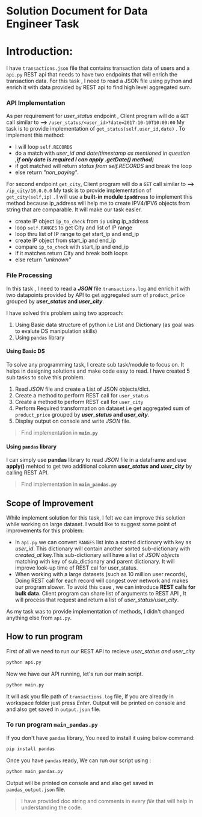 Solution Document for Data Engineer Task
======
# Introduction:
I have `transactions.json` file that contains transaction data of users and a `api.py` REST api that needs to have two endpoints that will enrich the transaction data. 
For this task , I need to read a JSON file using python and enrich it with data provided by REST api to find high level aggregated sum.

### API Implementation
As per requirement for *user_status* endpoint , Client program will do a `GET` call similar to **-->** `/user_status/<user_id>?date=2017-10-10T10:00:00`
My task is to provide implementation of `get_status(self,user_id,date)` .
To implement this method: 
* I will loop `self.RECORDS` 
* do a match with  _user_id and date(timestamp as mentioned in question ,**if only date is required I can apply .getDate() method**)_
* if got matched will return _status from self.RECORDS_ and break the loop 
* else return _"non_paying"_.

For second endpoint `get_city`, Client program will do a `GET` call similar to **-->** `/ip_city/10.0.0.0` 
My task is to provide implementation of `get_city(self,ip)` .
I will use a **built-in module `ipaddress`** to implement this method because ip_address will help me to create IPV4/IPV6 objects from string that are comparable. It will make our task easier.
* create IP object `ip_to_check` from `ip` using ip_address
* loop `self.RANGES` to get City and list of IP range
* loop thru list of IP range to get start_ip and end_ip
* create IP object from start_ip and end_ip
* compare `ip_to_check` with start_ip and end_ip
* If it matches return City and break both loops
* else return _"unknown"_

### File Processing
In this task , I need to read a **_JSON_** file `transactions.log` and enrich it with two datapoints provided by API to get aggregated sum of `product_price` grouped by **_user_status_ and _user_city_**.

I have solved this problem using two approach:
1. Using Basic data structure of python i.e List and Dictionary (as goal was to evalute DS manipulation skills)
2. Using `pandas` library

#### Using Basic DS
To solve any programming task, I create sub task/module to focus on. It helps in designing solutions and make code easy to read. I have created 5 sub tasks to solve this problem.
1. Read _JSON_ file and create a List of JSON objects/dict.
2. Create a method to perform REST call for `user_status`
3. Create a method to perform REST call for `user_city`
4. Perform Required transformation on dataset i.e get aggregated sum of `product_price` grouped by **_user_status_ and _user_city_**.
5. Display output on console and write _JSON_ file.
> Find implementation in **`main.py`**

#### Using `pandas` library
I can simply use **pandas** library to read _JSON_ file in a dataframe and use **apply()** mehtod to get two additional column **_user_status_ and _user_city_** by calling REST API.
> Find implementation in **`main_pandas.py`**

## Scope of Improvement
While implement solution for this task, I felt we can improve this solution while working on large dataset. I would like to suggest some point of improvements for this problem:

* In `api.py` we can convert `RANGES` list into a sorted dictionary with key as _user_id_. This dictionary will contain another sorted sub-dictionary with _created_at_ key.This sub-dictionary will have a list of _JSON objects_ matching with key of sub_dictionary and parent dictionary. It will improve look-up time of REST cal for user_status.
* When working with a large datasets (such as 10 million user records), Doing REST call for each record will congest over network and makes our program slower. To avoid this case , we can introduce **REST calls for bulk data**. Client program can share list of arguments to REST API , It will process that request and return a list of _user_status/user_city_.

As my task was to provide implementation of methods, I didn't changed anything else from `api.py`.

## How to run program
First of all we need to run our REST API to recieve _user_status and user_city_
```python
python api.py
```
Now we have our API running, let's run our main script.
```python
python main.py
```
It will ask you file path of `transactions.log` file, If you are already in workspace folder just press _Enter_. Output will be printed on console and and also get saved in `output.json` file.

### To run program  `main_pandas.py`
If you don't have `pandas` library, You need to install it using below command:
```python
pip install pandas
```
Once you have `pandas` ready, We can run our script using :

```python
python main_pandas.py
```
Output will be printed on console and and also get saved in `pandas_output.json` file.

> I have provided doc string and comments in every _file_ that will help in understanding the code.
